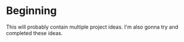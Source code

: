 # Beginning
This will probably contain multiple project ideas.
I'm also gonna try and completed these ideas.
